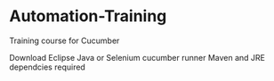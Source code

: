 # Automation-Training
Training course for Cucumber

Download Eclipse Java or Selenium cucumber runner
Maven and JRE dependcies required
